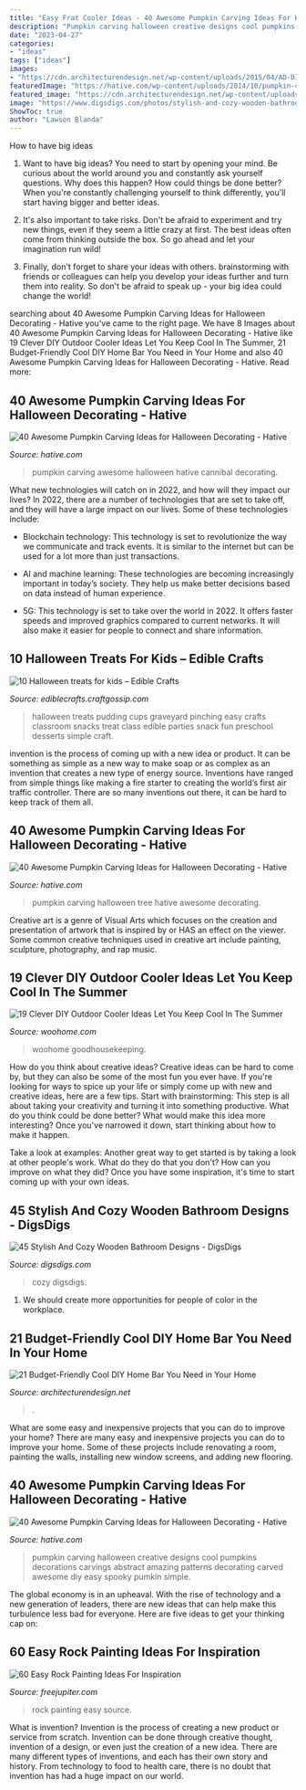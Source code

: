 ```yaml
---
title: "Easy Frat Cooler Ideas - 40 Awesome Pumpkin Carving Ideas For Halloween Decorating"
description: "Pumpkin carving halloween creative designs cool pumpkins decorations carvings abstract amazing patterns decorating carved awesome diy easy spooky pumkin simple"
date: "2023-04-27"
categories:
- "ideas"
tags: ["ideas"]
images:
- "https://cdn.architecturendesign.net/wp-content/uploads/2015/04/AD-DIY-Home-Bar-20.jpg"
featuredImage: "https://hative.com/wp-content/uploads/2014/10/pumpkin-carving-ideas/17-cannibal-cute-pumpkin.jpg"
featured_image: "https://cdn.architecturendesign.net/wp-content/uploads/2015/04/AD-DIY-Home-Bar-20.jpg"
image: "https://www.digsdigs.com/photos/stylish-and-cozy-wooden-bathroom-designs-43.jpg"
ShowToc: true
author: "Lawson Blanda"
---
```



How to have big ideas
1. Want to have big ideas? You need to start by opening your mind. Be curious about the world around you and constantly ask yourself questions. Why does this happen? How could things be done better? When you're constantly challenging yourself to think differently, you'll start having bigger and better ideas.
2. It's also important to take risks. Don't be afraid to experiment and try new things, even if they seem a little crazy at first. The best ideas often come from thinking outside the box. So go ahead and let your imagination run wild!

3. Finally, don't forget to share your ideas with others. brainstorming with friends or colleagues can help you develop your ideas further and turn them into reality. So don't be afraid to speak up - your big idea could change the world!

	

		
searching about 40 Awesome Pumpkin Carving Ideas for Halloween Decorating - Hative you've came to the right page. We have 8 Images about 40 Awesome Pumpkin Carving Ideas for Halloween Decorating - Hative like 19 Clever DIY Outdoor Cooler Ideas Let You Keep Cool In The Summer, 21 Budget-Friendly Cool DIY Home Bar You Need in Your Home and also 40 Awesome Pumpkin Carving Ideas for Halloween Decorating - Hative. Read more:
		
    
## 40 Awesome Pumpkin Carving Ideas For Halloween Decorating - Hative

<img loading=lazy src="https://hative.com/wp-content/uploads/2014/10/pumpkin-carving-ideas/17-cannibal-cute-pumpkin.jpg" onerror="this.onerror=null;this.src='https://tse4.mm.bing.net/th?id=OIP.1evxGPVTYqoyC9hVnjMG-wHaIh&amp;pid=15.1';" alt="40 Awesome Pumpkin Carving Ideas for Halloween Decorating - Hative">

_Source: hative.com_

>pumpkin carving awesome halloween hative cannibal decorating. 

	

What new technologies will catch on in 2022, and how will they impact our lives?
In 2022, there are a number of technologies that are set to take off, and they will have a large impact on our lives. Some of these technologies include: 
- Blockchain technology: This technology is set to revolutionize the way we communicate and track events. It is similar to the internet but can be used for a lot more than just transactions. 

- AI and machine learning: These technologies are becoming increasingly important in today’s society. They help us make better decisions based on data instead of human experience. 

- 5G: This technology is set to take over the world in 2022. It offers faster speeds and improved graphics compared to current networks. It will also make it easier for people to connect and share information.

    
## 10 Halloween Treats For Kids – Edible Crafts

<img loading=lazy src="http://i2.wp.com/ediblecrafts.craftgossip.com/files/2014/08/graveyard-pudding-cups.jpg?resize=600%2C800" onerror="this.onerror=null;this.src='https://tse3.mm.bing.net/th?id=OIP.7H6ytw3QAB_PlfFZTdS7kAHaJ4&amp;pid=15.1';" alt="10 Halloween treats for kids – Edible Crafts">

_Source: ediblecrafts.craftgossip.com_

>halloween treats pudding cups graveyard pinching easy crafts classroom snacks treat class edible parties snack fun preschool desserts simple craft. 

	

invention is the process of coming up with a new idea or product. It can be something as simple as a new way to make soap or as complex as an invention that creates a new type of energy source. Inventions have ranged from simple things like making a fire starter to creating the world’s first air traffic controller. There are so many inventions out there, it can be hard to keep track of them all.

    
## 40 Awesome Pumpkin Carving Ideas For Halloween Decorating - Hative

<img loading=lazy src="https://hative.com/wp-content/uploads/2014/10/pumpkin-carving-ideas/32-tree-pumpkin.jpg" onerror="this.onerror=null;this.src='https://tse1.mm.bing.net/th?id=OIP.WGM4JBhaS-9FunC8mF9cQwHaHa&amp;pid=15.1';" alt="40 Awesome Pumpkin Carving Ideas for Halloween Decorating - Hative">

_Source: hative.com_

>pumpkin carving halloween tree hative awesome decorating. 

	

Creative art is a genre of Visual Arts which focuses on the creation and presentation of artwork that is inspired by or HAS an effect on the viewer. Some common creative techniques used in creative art include painting, sculpture, photography, and rap music.

    
## 19 Clever DIY Outdoor Cooler Ideas Let You Keep Cool In The Summer

<img loading=lazy src="https://www.woohome.com/wp-content/uploads/2015/06/outdoor-cooler-ideas-woohome-5.jpg" onerror="this.onerror=null;this.src='https://tse2.mm.bing.net/th?id=OIP.pQFTui0EtewymJiD70JsvwHaLH&amp;pid=15.1';" alt="19 Clever DIY Outdoor Cooler Ideas Let You Keep Cool In The Summer">

_Source: woohome.com_

>woohome goodhousekeeping. 

	

How do you think about creative ideas?
Creative ideas can be hard to come by, but they can also be some of the most fun you ever have. If you're looking for ways to spice up your life or simply come up with new and creative ideas, here are a few tips. 
Start with brainstorming: This step is all about taking your creativity and turning it into something productive. What do you think could be done better? What would make this idea more interesting? Once you've narrowed it down, start thinking about how to make it happen. 

Take a look at examples: Another great way to get started is by taking a look at other people's work. What do they do that you don't? How can you improve on what they did? Once you have some inspiration, it's time to start coming up with your own ideas.

    
## 45 Stylish And Cozy Wooden Bathroom Designs - DigsDigs

<img loading=lazy src="https://www.digsdigs.com/photos/stylish-and-cozy-wooden-bathroom-designs-43.jpg" onerror="this.onerror=null;this.src='https://tse2.mm.bing.net/th?id=OIP.AMJYYev3awwalkR4oAVYdwHaJW&amp;pid=15.1';" alt="45 Stylish And Cozy Wooden Bathroom Designs - DigsDigs">

_Source: digsdigs.com_

>cozy digsdigs. 

	

1. We should create more opportunities for people of color in the workplace.

    
## 21 Budget-Friendly Cool DIY Home Bar You Need In Your Home

<img loading=lazy src="https://cdn.architecturendesign.net/wp-content/uploads/2015/04/AD-DIY-Home-Bar-20.jpg" onerror="this.onerror=null;this.src='https://tse2.mm.bing.net/th?id=OIP.cQy8VsARrWwU7mujUY-YbgHaLJ&amp;pid=15.1';" alt="21 Budget-Friendly Cool DIY Home Bar You Need in Your Home">

_Source: architecturendesign.net_

>. 

	

What are some easy and inexpensive projects that you can do to improve your home?
There are many easy and inexpensive projects you can do to improve your home. Some of these projects include renovating a room, painting the walls, installing new window screens, and adding new flooring.

    
## 40 Awesome Pumpkin Carving Ideas For Halloween Decorating - Hative

<img loading=lazy src="https://hative.com/wp-content/uploads/2014/10/pumpkin-carving-ideas/19-abstract-pumpkin.jpg" onerror="this.onerror=null;this.src='https://tse1.mm.bing.net/th?id=OIP.4Qt5VOSelIm1VvZmVvHcnQHaKX&amp;pid=15.1';" alt="40 Awesome Pumpkin Carving Ideas for Halloween Decorating - Hative">

_Source: hative.com_

>pumpkin carving halloween creative designs cool pumpkins decorations carvings abstract amazing patterns decorating carved awesome diy easy spooky pumkin simple. 

	

The global economy is in an upheaval. With the rise of technology and a new generation of leaders, there are new ideas that can help make this turbulence less bad for everyone. Here are five ideas to get your thinking cap on: 

    
## 60 Easy Rock Painting Ideas For Inspiration

<img loading=lazy src="http://www.freejupiter.com/wp-content/uploads/2017/03/Rock-Painting-Ideas-6.jpg" onerror="this.onerror=null;this.src='https://tse3.mm.bing.net/th?id=OIP.3JGZ27ox9du6Wf64xIhEMwHaJ4&amp;pid=15.1';" alt="60 Easy Rock Painting Ideas For Inspiration">

_Source: freejupiter.com_

>rock painting easy source. 

	

What is invention?
Invention is the process of creating a new product or service from scratch. Invention can be done through creative thought, invention of a design, or even just the creation of a new idea. There are many different types of inventions, and each has their own story and history. From technology to food to health care, there is no doubt that invention has had a huge impact on our world.

